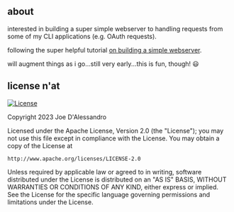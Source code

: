 ## about
interested in building a super simple webserver to handling requests from some of my CLI applications (e.g. OAuth requests).

following the super helpful tutorial [on building a simple webserver](https://doc.rust-lang.org/book/ch20-01-single-threaded.html).

will augment things as i go...still very early...this is fun, though! 😃

## license n'at

[![License](https://img.shields.io/badge/License-Apache%202.0-blue.svg)](https://opensource.org/licenses/Apache-2.0)

Copyright 2023 Joe D'Alessandro

Licensed under the Apache License, Version 2.0 (the "License");
you may not use this file except in compliance with the License.
You may obtain a copy of the License at

    http://www.apache.org/licenses/LICENSE-2.0

Unless required by applicable law or agreed to in writing, software
distributed under the License is distributed on an "AS IS" BASIS,
WITHOUT WARRANTIES OR CONDITIONS OF ANY KIND, either express or implied.
See the License for the specific language governing permissions and
limitations under the License.

